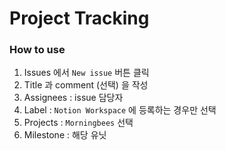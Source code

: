# Project Tracking

### How to use
1. Issues 에서 `New issue` 버튼 클릭
2. Title 과 comment (선택) 을 작성
3. Assignees : issue 담당자
4. Label : `Notion Workspace` 에 등록하는 경우만 선택
5. Projects : `Morningbees` 선택
6. Milestone : 해당 유닛
